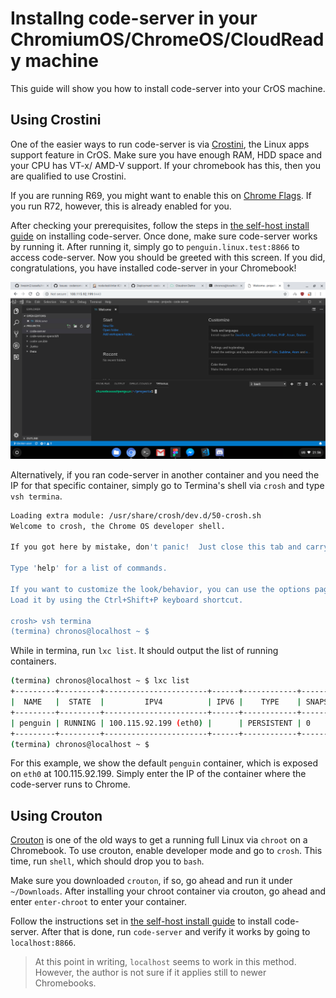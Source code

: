 # Installng code-server in your ChromiumOS/ChromeOS/CloudReady machine

This guide will show you how to install code-server into your CrOS machine.

## Using Crostini

One of the easier ways to run code-server is via [Crostini](https://www.aboutchromebooks.com/tag/project-crostini/), the Linux apps support feature in CrOS. Make sure you have enough RAM, HDD space and your CPU has VT-x/ AMD-V support. If your chromebook has this, then you are qualified to use Crostini.

If you are running R69, you might want to enable this on [Chrome Flags](chrome://flags/#enable-experimental-crostini-ui). If you run R72, however, this is already enabled for you.

After checking your prerequisites, follow the steps in [the self-host install guide](index.md) on installing code-server. Once done, make sure code-server works by running it. After running it, simply go to `penguin.linux.test:8866` to access code-server. Now you should be greeted with this screen. If you did, congratulations, you have installed code-server in your Chromebook!

![code-server on Chromebook](../assets/cros.png)

Alternatively, if you ran code-server in another container and you need the IP for that specific container, simply go to Termina's shell via `crosh` and type `vsh termina`.

```bash
Loading extra module: /usr/share/crosh/dev.d/50-crosh.sh
Welcome to crosh, the Chrome OS developer shell.

If you got here by mistake, don't panic!  Just close this tab and carry on.

Type 'help' for a list of commands.

If you want to customize the look/behavior, you can use the options page.
Load it by using the Ctrl+Shift+P keyboard shortcut.

crosh> vsh termina
(termina) chronos@localhost ~ $
```
While in termina, run `lxc list`. It should output the list of running containers.

```bash
(termina) chronos@localhost ~ $ lxc list
+---------+---------+-----------------------+------+------------+-----------+
|  NAME   |  STATE  |         IPV4          | IPV6 |    TYPE    | SNAPSHOTS |
+---------+---------+-----------------------+------+------------+-----------+
| penguin | RUNNING | 100.115.92.199 (eth0) |      | PERSISTENT | 0         |
+---------+---------+-----------------------+------+------------+-----------+
(termina) chronos@localhost ~ $ 
```

For this example, we show the default `penguin` container, which is exposed on `eth0` at 100.115.92.199. Simply enter the IP of the container where the code-server runs to Chrome.

## Using Crouton

[Crouton](https://github.com/dnschneid/crouton) is one of the old ways to get a running full Linux via `chroot` on a Chromebook. To use crouton, enable developer mode and go to `crosh`. This time, run `shell`, which should drop you to `bash`.

Make sure you downloaded `crouton`, if so, go ahead and run it under `~/Downloads`. After installing your chroot container via crouton, go ahead and enter `enter-chroot` to enter your container.

Follow the instructions set in [the self-host install guide](index.md) to install code-server. After that is done, run `code-server` and verify it works by going to `localhost:8866`.

> At this point in writing, `localhost` seems to work in this method. However, the author is not sure if it applies still to newer Chromebooks.
